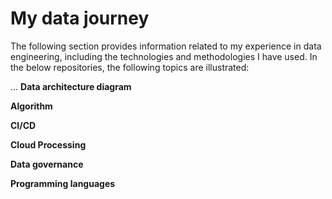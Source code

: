 # My data journey
The following section provides information related to my experience in data engineering, including the technologies and methodologies I have used. In the below repositories, the following topics are illustrated:

  ... **Data architecture diagram**
   
   **Algorithm**
   
   **CI/CD**
   
   **Cloud Processing**
   
   **Data governance**
   
   **Programming languages**
   
